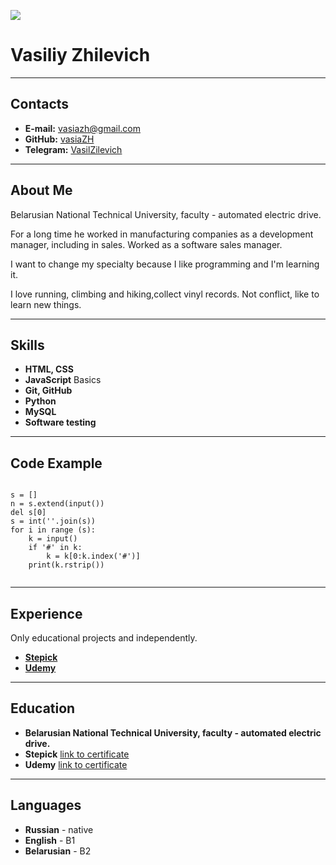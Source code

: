 ![](https://avatars.githubusercontent.com/u/47690251?s=400&u=a18aca9819132c4e3d9d5e9b9e6998e0ff74168a&v=4)
# Vasiliy Zhilevich
---
## Contacts
* **E-mail:** vasiazh@gmail.com
* **GitHub:** [vasiaZH](https://github.com/vasiaZH)
* **Telegram:** [VasilZilevich](https://t.me/VasilZilevich)


---
## About Me 
Belarusian National Technical University, faculty - automated electric drive.
  
For a long time he worked in manufacturing companies as a development manager, including in sales. Worked as a software sales manager. 

I want to change my specialty because I like programming and I'm learning it.
      
I love running, climbing and hiking,collect vinyl records. Not conflict, like to learn new things.

---
## Skills
* **HTML, CSS**
* **JavaScript** Basics
* **Git, GitHub**
* **Python**
* **MySQL** 
* **Software testing**
---
## Code Example

```

s = []
n = s.extend(input())
del s[0]
s = int(''.join(s))
for i in range (s):
    k = input()
    if '#' in k:
        k = k[0:k.index('#')]
    print(k.rstrip()) 


```
---
## Experience
 Only educational projects and independently.
 * **[Stepick](https://stepik.org)**
 * **[Udemy](https://www.udemy.com)**

 ---
## Education
* **Belarusian National Technical University, faculty - automated electric drive.**
* **Stepick**
[link to certificate](https://drive.google.com/file/d/1MEvs2lj3tICcFgV6LxYWFKGoZbAL-bFs/view?usp=share_link)
* **Udemy**
[link to certificate](https://drive.google.com/file/d/1iT9sMy6fiTzbognwptiRd0BDMYbNrYYh/view?usp=share_link)
---
## Languages
* **Russian** - native
* **English** - B1
* **Belarusian** - B2